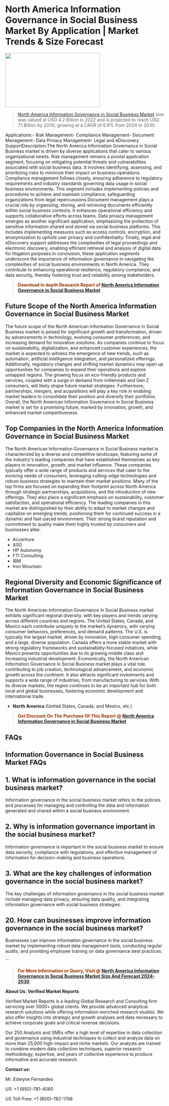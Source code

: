 <p><h1>North America Information Governance in Social Business Market By Application | Market Trends & Size Forecast</h1><p><img class="aligncenter size-medium wp-image-105565" src="https://ffe5etoiles.com/wp-content/uploads/2025/01/MST7-300x171.png" alt="" width="300" height="171" /></p><blockquote><p><a href="https://www.verifiedmarketreports.com/download-sample/?rid=65035&utm_source=Github-NA&utm_medium=384" target="_blank">North America Information Governance in Social Business Market</a> size was valued at USD 4.2 Billion in 2022 and is projected to reach USD 7.1 Billion by 2030, growing at a CAGR of 6.9% from 2024 to 2030.</p></blockquote>Applications:- Risk Management- Compliance Management- Document Management- Data Privacy Management- Legal and eDiscovery SupportDescription:The North America Information Governance in Social Business market is driven by diverse applications that cater to various organizational needs. Risk management remains a pivotal application segment, focusing on mitigating potential threats and vulnerabilities associated with social business data. It involves identifying, assessing, and prioritizing risks to minimize their impact on business operations. Compliance management follows closely, ensuring adherence to regulatory requirements and industry standards governing data usage in social business environments. This segment includes implementing policies and procedures to achieve and maintain compliance, safeguarding organizations from legal repercussions.Document management plays a crucial role by organizing, storing, and retrieving documents efficiently within social business contexts. It enhances operational efficiency and supports collaborative efforts across teams. Data privacy management emerges as another significant application, emphasizing the protection of sensitive information shared and stored via social business platforms. This includes implementing measures such as access controls, encryption, and anonymization to uphold user privacy and confidentiality. Finally, legal and eDiscovery support addresses the complexities of legal proceedings and electronic discovery, enabling efficient retrieval and analysis of digital data for litigation purposes.In conclusion, these application segments underscore the importance of information governance in navigating the complexities of social business environments in North America. They contribute to enhancing operational resilience, regulatory compliance, and data security, thereby fostering trust and reliability among stakeholders.</p><blockquote><p><span style="color: #993300;"><strong>Download In depth Research Report of <a href="https://www.verifiedmarketreports.com/download-sample/?rid=65035&utm_source=Github-NA&utm_medium=384">North America Information Governance in Social Business Market</a></strong></span></p></blockquote><h2>Future Scope of the North America Information Governance in Social Business Market</h2><p>The future scope of the North American Information Governance in Social Business market is poised for significant growth and transformation, driven by advancements in technology, evolving consumer preferences, and increasing demand for innovative solutions. As companies continue to focus on sustainability, digitalization, and enhanced customer experiences, the market is expected to witness the emergence of new trends, such as automation, artificial intelligence integration, and personalized offerings. Additionally, regulatory changes and shifting market dynamics may open up opportunities for companies to expand their operations and explore untapped regions. The growing focus on eco-friendly products and services, coupled with a surge in demand from millennials and Gen Z consumers, will likely shape future market strategies. Furthermore, partnerships, mergers, and acquisitions will play a key role in enabling market leaders to consolidate their position and diversify their portfolios. Overall, the North American Information Governance in Social Business market is set for a promising future, marked by innovation, growth, and enhanced market competitiveness.</p><h2>Top Companies in the North America Information Governance in Social Business Market</h2><p>The North American Information Governance in Social Business market is characterized by a diverse and competitive landscape, featuring some of the industry's leading companies that have established themselves as key players in innovation, growth, and market influence. These companies typically offer a wide range of products and services that cater to the evolving needs of consumers, leveraging cutting-edge technologies and robust business strategies to maintain their market positions. Many of the top firms are focused on expanding their footprint across North America through strategic partnerships, acquisitions, and the introduction of new offerings. They also place a significant emphasis on sustainability, customer satisfaction, and operational efficiency. The leading companies in this market are distinguished by their ability to adapt to market changes and capitalize on emerging trends, positioning them for continued success in a dynamic and fast-paced environment. Their strong brand reputation and commitment to quality make them highly trusted by consumers and businesses alike.</p><p><ul><li>Accenture </li><li> ASG </li><li> HP Autonomy </li><li> FTI Consulting </li><li> IBM </li><li> Iron Mountain</li></ul></p><h2>Regional Diversity and Economic Significance of Information Governance in Social Business Market</h2><p>The North American Information Governance in Social Business market exhibits significant regional diversity, with key players and trends varying across different countries and regions. The United States, Canada, and Mexico each contribute uniquely to the market’s dynamics, with varying consumer behaviors, preferences, and demand patterns. The U.S. is typically the largest market, driven by innovation, high consumer spending, and a large, diverse population. Canada offers a more stable market with strong regulatory frameworks and sustainability-focused initiatives, while Mexico presents opportunities due to its growing middle class and increasing industrial development. Economically, the North American Information Governance in Social Business market plays a vital role, contributing to job creation, technological advancement, and economic growth across the continent. It also attracts significant investments and supports a wide range of industries, from manufacturing to services. With its diverse markets, the region continues to be an important hub for both local and global businesses, fostering economic development and international trade.</p><ul> <li><strong>North America</strong> (United States, Canada, and Mexico, etc.)</li></ul><blockquote><p><span style="color: #993300;"><strong>Get Discount On The Purchase Of This Report @ <a href="https://www.verifiedmarketreports.com/ask-for-discount/?rid=65035&utm_source=Github-NA&utm_medium=384">North America Information Governance in Social Business Market</a></strong></span></p></blockquote><h2>FAQs</h2><p><h2>Information Governance in Social Business Market FAQs</h1><h2>1. What is information governance in the social business market?</div><div></h2><p>Information governance in the social business market refers to the policies and processes for managing and controlling the data and information generated and shared within a social business environment.</p><h2>2. Why is information governance important in the social business market?</div><div></h2><p>Information governance is important in the social business market to ensure data security, compliance with regulations, and effective management of information for decision-making and business operations.</p><h2>3. What are the key challenges of information governance in the social business market?</div><div></h2><p>The key challenges of information governance in the social business market include managing data privacy, ensuring data quality, and integrating information governance with social business strategies.</p><!-- Repeat similar structure for remaining FAQs --><h2>20. How can businesses improve information governance in the social business market?</div><div></h2><p>Businesses can improve information governance in the social business market by implementing robust data management tools, conducting regular audits, and providing employee training on data governance best practices.</p></body></html>```</p><blockquote><p><span style="color: #993300;"><strong>For More Information or Query, Visit @ <a href="https://www.verifiedmarketreports.com/product/global-information-governance-in-social-business-market-2018-by-manufacturers-countries-type-and-application-forecast-to-2023/">North America Information Governance in Social Business Market Size And Forecast 2024-2030</a></strong></span></p></blockquote><p><strong>About Us: Verified Market Reports</strong></p><p>Verified Market Reports is a leading Global Research and Consulting firm servicing over 5000+ global clients. We provide advanced analytical research solutions while offering information-enriched research studies. We also offer insights into strategic and growth analyses and data necessary to achieve corporate goals and critical revenue decisions.</p><p>Our 250 Analysts and SMEs offer a high level of expertise in data collection and governance using industrial techniques to collect and analyze data on more than 25,000 high-impact and niche markets. Our analysts are trained to combine modern data collection techniques, superior research methodology, expertise, and years of collective experience to produce informative and accurate research.</p><p><strong>Contact us:</strong></p><p>Mr. Edwyne Fernandes</p><p>US: +1 (650)-781-4080</p><p>US Toll-Free: +1 (800)-782-1768</p>
